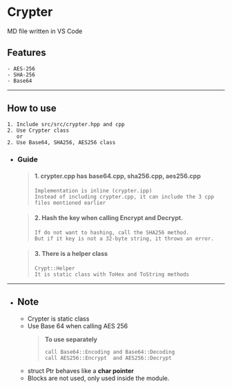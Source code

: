 # Crypter

MD file written in VS Code

## Features

    - AES-256
    - SHA-256
    - Base64

---

## How to use

    1. Include src/src/crypter.hpp and cpp
    2. Use Crypter class
       or
    2. Use Base64, SHA256, AES256 class

-   ### Guide

    > #### 1. crypter.cpp has base64.cpp, sha256.cpp, aes256.cpp
    >
    >     Implementation is inline (crypter.ipp)
    >     Instead of including crypter.cpp, it can include the 3 cpp files mentioned earlier

    > #### 2. Hash the key when calling Encrypt and Decrypt.
    >
    >     If do not want to hashing, call the SHA256 method.
    >     But if it key is not a 32-byte string, it throws an error.

    > #### 3. There is a helper class
    >
    >     Crypt::Helper
    >     It is static class with ToHex and ToString methods

---

-   ## Note
    -   Crypter is static class
    -   Use Base 64 when calling AES 256
        > **To use separately**
        >
        >     call Base64::Encoding and Base64::Decoding
        >     call AES256::Encrypt  and AES256::Decrypt
    -   struct Ptr behaves like a **char pointer**
    -   Blocks are not used, only used inside the module.
